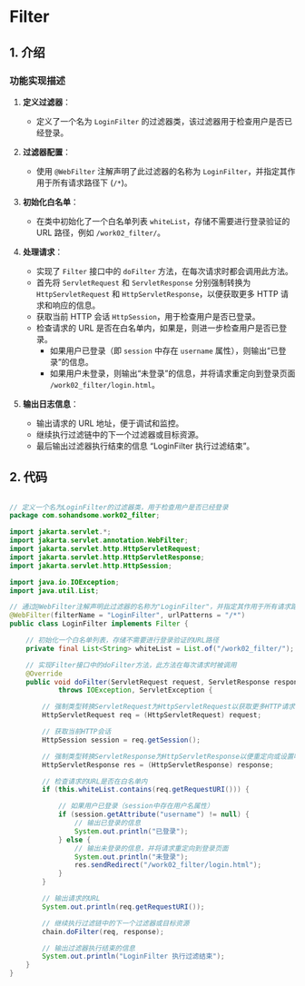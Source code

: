 # Filter

## 1. 介绍

### 功能实现描述

1. **定义过滤器**：
   - 定义了一个名为 `LoginFilter` 的过滤器类，该过滤器用于检查用户是否已经登录。

2. **过滤器配置**：
   - 使用 `@WebFilter` 注解声明了此过滤器的名称为 `LoginFilter`，并指定其作用于所有请求路径下 (`/*`)。

3. **初始化白名单**：
   - 在类中初始化了一个白名单列表 `whiteList`，存储不需要进行登录验证的 URL 路径，例如 `/work02_filter/`。

4. **处理请求**：
   - 实现了 `Filter` 接口中的 `doFilter` 方法，在每次请求时都会调用此方法。
   - 首先将 `ServletRequest` 和 `ServletResponse` 分别强制转换为 `HttpServletRequest` 和 `HttpServletResponse`，以便获取更多 HTTP 请求和响应的信息。
   - 获取当前 HTTP 会话 `HttpSession`，用于检查用户是否已登录。
   - 检查请求的 URL 是否在白名单内，如果是，则进一步检查用户是否已登录。
     - 如果用户已登录（即 `session` 中存在 `username` 属性），则输出“已登录”的信息。
     - 如果用户未登录，则输出“未登录”的信息，并将请求重定向到登录页面 `/work02_filter/login.html`。

5. **输出日志信息**：
   - 输出请求的 URL 地址，便于调试和监控。
   - 继续执行过滤链中的下一个过滤器或目标资源。
   - 最后输出过滤器执行结束的信息 “LoginFilter 执行过滤结束”。


## 2. 代码

``` java
   
// 定义一个名为LoginFilter的过滤器类，用于检查用户是否已经登录
package com.sohandsome.work02_filter;

import jakarta.servlet.*;
import jakarta.servlet.annotation.WebFilter;
import jakarta.servlet.http.HttpServletRequest;
import jakarta.servlet.http.HttpServletResponse;
import jakarta.servlet.http.HttpSession;

import java.io.IOException;
import java.util.List;

// 通过@WebFilter注解声明此过滤器的名称为"LoginFilter"，并指定其作用于所有请求路径下
@WebFilter(filterName = "LoginFilter", urlPatterns = "/*")
public class LoginFilter implements Filter {

    // 初始化一个白名单列表，存储不需要进行登录验证的URL路径
    private final List<String> whiteList = List.of("/work02_filter/");

    // 实现Filter接口中的doFilter方法，此方法在每次请求时被调用
    @Override
    public void doFilter(ServletRequest request, ServletResponse response, FilterChain chain)
            throws IOException, ServletException {

        // 强制类型转换ServletRequest为HttpServletRequest以获取更多HTTP请求的信息
        HttpServletRequest req = (HttpServletRequest) request;

        // 获取当前HTTP会话
        HttpSession session = req.getSession();

        // 强制类型转换ServletResponse为HttpServletResponse以便重定向或设置响应头
        HttpServletResponse res = (HttpServletResponse) response;

        // 检查请求的URL是否在白名单内
        if (this.whiteList.contains(req.getRequestURI())) {

            // 如果用户已登录（session中存在用户名属性）
            if (session.getAttribute("username") != null) {
                // 输出已登录的信息
                System.out.println("已登录");
            } else {
                // 输出未登录的信息，并将请求重定向到登录页面
                System.out.println("未登录");
                res.sendRedirect("/work02_filter/login.html");
            }
        }

        // 输出请求的URL
        System.out.println(req.getRequestURI());

        // 继续执行过滤链中的下一个过滤器或目标资源
        chain.doFilter(req, response);

        // 输出过滤器执行结束的信息
        System.out.println("LoginFilter 执行过滤结束");
    }
} 
``` 